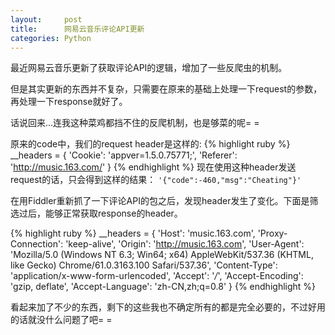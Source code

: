 ```yaml
---
layout:     post
title:      网易云音乐评论API更新
categories: Python
---
```


最近网易云音乐更新了获取评论API的逻辑，增加了一些反爬虫的机制。

但是其实更新的东西并不复杂，只需要在原来的基础上处理一下request的参数，再处理一下response就好了。

话说回来...连我这种菜鸡都挡不住的反爬机制，也是够菜的呢= =

原来的code中，我们的request header是这样的:
{% highlight ruby %}
__headers = {
    'Cookie': 'appver=1.5.0.75771;',
    'Referer': 'http://music.163.com/'
}
{% endhighlight %}
现在使用这种header发送request的话，只会得到这样的结果：
`'{"code":-460,"msg":"Cheating"}'`

在用Fiddler重新抓了一下评论API的包之后，发现header发生了变化。下面是筛选过后，能够正常获取response的header。

{% highlight ruby %}
__headers = {
    'Host': 'music.163.com',
    'Proxy-Connection': 'keep-alive',
    'Origin': 'http://music.163.com',
    'User-Agent': 'Mozilla/5.0 (Windows NT 6.3; Win64; x64) AppleWebKit/537.36 (KHTML, like Gecko) Chrome/61.0.3163.100 Safari/537.36',
    'Content-Type': 'application/x-www-form-urlencoded',
    'Accept': '*/*',
    'Accept-Encoding': 'gzip, deflate',
    'Accept-Language': 'zh-CN,zh;q=0.8'
}
{% endhighlight %}

看起来加了不少的东西，剩下的这些我也不确定所有的都是完全必要的，不过好用的话就没什么问题了吧= =
